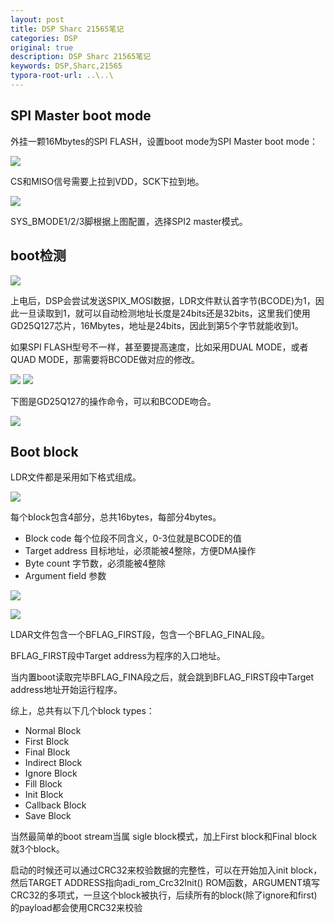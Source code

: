 ```yaml
---
layout: post
title: DSP Sharc 21565笔记
categories: DSP 
original: true
description: DSP Sharc 21565笔记
keywords: DSP,Sharc,21565
typora-root-url: ..\..\
---
```


## SPI Master boot mode

外挂一颗16Mbytes的SPI FLASH，设置boot mode为SPI Master boot mode：

![](/images/sharc/21565_spi.png)

CS和MISO信号需要上拉到VDD，SCK下拉到地。

![](/images/sharc/21565_boot-mode.png)

SYS_BMODE1/2/3脚根据上图配置，选择SPI2 master模式。

## boot检测

![](/images/sharc/21565_boot_check.png)

上电后，DSP会尝试发送SPIX_MOSI数据，LDR文件默认首字节(BCODE)为1，因此一旦读取到1，就可以自动检测地址长度是24bits还是32bits，这里我们使用GD25Q127芯片，16Mbytes，地址是24bits，因此到第5个字节就能收到1。

如果SPI FLASH型号不一样，甚至要提高速度，比如采用DUAL MODE，或者QUAD MODE，那需要将BCODE做对应的修改。

![](/images/sharc/21565_bcode1.png)
![](/images/sharc/21565_bcode2.png)

下图是GD25Q127的操作命令，可以和BCODE吻合。

![](/images/sharc/gd25q127.png)

## Boot block

LDR文件都是采用如下格式组成。

![](/images/sharc/21565_boot-block.png)

每个block包含4部分，总共16bytes，每部分4bytes。

- Block code 每个位段不同含义，0-3位就是BCODE的值
- Target address 目标地址，必须能被4整除，方便DMA操作
- Byte count 字节数，必须能被4整除
- Argument field 参数

![](/images/sharc/21565_block_code1.png)

![](/images/sharc/21565_block_code2.png)

LDAR文件包含一个BFLAG_FIRST段，包含一个BFLAG_FINAL段。

BFLAG_FIRST段中Target address为程序的入口地址。

当内置boot读取完毕BFLAG_FINA段之后，就会跳到BFLAG_FIRST段中Target address地址开始运行程序。

综上，总共有以下几个block types：

- Normal Block
- First Block
- Final Block
- Indirect Block
- Ignore Block
- Fill Block
- Init Block
- Callback Block
- Save Block

当然最简单的boot stream当属 sigle block模式，加上First block和Final block就3个block。

启动的时候还可以通过CRC32来校验数据的完整性，可以在开始加入init block，然后TARGET ADDRESS指向adi_rom_Crc32Init() ROM函数，ARGUMENT填写CRC32的多项式，一旦这个block被执行，后续所有的block(除了ignore和first)的payload都会使用CRC32来校验